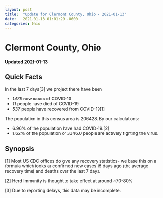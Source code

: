 ```yaml
---
layout: post
title:  "Update for Clermont County, Ohio - 2021-01-13"
date:   2021-01-13 01:01:29 -0600
categories: Ohio
---
```


# Clermont County, Ohio
#### Updated 2021-01-13

## Quick Facts

In the last 7 days[3] we project there have been
- *1475* new cases of COVID-19
- *11* people have died of COVID-19
- *537* people have recovered from COVID-19[1]

The population in this census area is 206428. By our calculations:
- 6.96% of the population have had COVID-19.[2]
- 1.62% of the population or 3346.0 people are actively fighting the virus.

## Synopsis




[1] Most US CDC offices do give any recovery statistics- we base this on a formula which looks at confirmed new cases
15 days ago (the average recovery time) and deaths over the last 7 days.

[2] Herd Immunity is thought to take effect at around ~70-80%

[3] Due to reporting delays, this data may be incomplete.
 
    